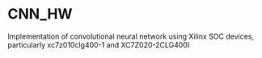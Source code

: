 # CNN_HW
Implementation of convolutional neural network using Xilinx SOC devices, particularly xc7z010clg400-1 and XC7Z020-2CLG400I
